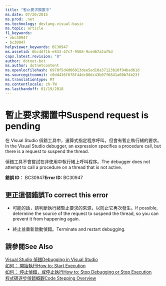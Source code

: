 ```yaml
---
title: "暫止要求擱置中"
ms.date: 07/20/2015
ms.prod: .net
ms.technology: devlang-visual-basic
ms.topic: article
f1_keywords:
- vbc30947
- bc30947
helpviewer_keywords: BC30947
ms.assetid: 6bc4df1b-e833-47c7-9568-9ced67a2af5d
caps.latest.revision: "8"
author: dotnet-bot
ms.author: dotnetcontent
ms.openlocfilehash: 6978f5d4d06013dee5ed10a37123b10f94bad61d
ms.sourcegitcommit: c0dd436f6f8f44dc80dc43b07f6841a00b74b23f
ms.translationtype: MT
ms.contentlocale: zh-TW
ms.lasthandoff: 01/19/2018
---
```

# <a name="suspend-request-is-pending"></a><span data-ttu-id="4b9b3-102">暫止要求擱置中</span><span class="sxs-lookup"><span data-stu-id="4b9b3-102">Suspend request is pending</span></span>
<span data-ttu-id="4b9b3-103">在 Visual Studio 偵錯工具中，運算式指定程序呼叫，但會有暫止執行緒的要求。</span><span class="sxs-lookup"><span data-stu-id="4b9b3-103">In the Visual Studio debugger, an expression specifies a procedure call, but there is a request to suspend the thread.</span></span>  
  
 <span data-ttu-id="4b9b3-104">偵錯工具不會嘗試在非使用中執行緒上呼叫程序。</span><span class="sxs-lookup"><span data-stu-id="4b9b3-104">The debugger does not attempt to call a procedure on a thread that is not active.</span></span>  
  
 <span data-ttu-id="4b9b3-105">**錯誤 ID︰** BC30947</span><span class="sxs-lookup"><span data-stu-id="4b9b3-105">**Error ID:** BC30947</span></span>  
  
## <a name="to-correct-this-error"></a><span data-ttu-id="4b9b3-106">更正這個錯誤</span><span class="sxs-lookup"><span data-stu-id="4b9b3-106">To correct this error</span></span>  
  
-   <span data-ttu-id="4b9b3-107">可能的話，請判斷執行緒暫止要求的來源，以防止它再次發生。</span><span class="sxs-lookup"><span data-stu-id="4b9b3-107">If possible, determine the source of the request to suspend the thread, so you can prevent it from happening again.</span></span>  
  
-   <span data-ttu-id="4b9b3-108">終止並重新啟動偵錯。</span><span class="sxs-lookup"><span data-stu-id="4b9b3-108">Terminate and restart debugging.</span></span>  
  
## <a name="see-also"></a><span data-ttu-id="4b9b3-109">請參閱</span><span class="sxs-lookup"><span data-stu-id="4b9b3-109">See Also</span></span>  
 [<span data-ttu-id="4b9b3-110">Visual Studio 偵錯</span><span class="sxs-lookup"><span data-stu-id="4b9b3-110">Debugging in Visual Studio</span></span>](/visualstudio/debugger/debugging-in-visual-studio)  
 [<span data-ttu-id="4b9b3-111">如何： 開始執行</span><span class="sxs-lookup"><span data-stu-id="4b9b3-111">How to: Start Execution</span></span>](http://msdn.microsoft.com/library/b0fe0ce5-900e-421f-a4c6-aa44ddae453c)  
 [<span data-ttu-id="4b9b3-112">如何： 停止偵錯，或停止執行</span><span class="sxs-lookup"><span data-stu-id="4b9b3-112">How to: Stop Debugging or Stop Execution</span></span>](http://msdn.microsoft.com/library/03c68f95-aa96-481b-990e-467e065453a5)  
 [<span data-ttu-id="4b9b3-113">程式碼逐步偵錯概觀</span><span class="sxs-lookup"><span data-stu-id="4b9b3-113">Code Stepping Overview</span></span>](http://msdn.microsoft.com/library/8791dac9-64d1-4bb9-b59e-8d59af1833f9)
